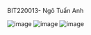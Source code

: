 BIT220013- Ngô Tuấn Anh

![image](https://github.com/user-attachments/assets/90d8916a-d029-4a30-91ee-2e262246ad21)
![image](https://github.com/user-attachments/assets/c830955e-3634-4ff7-8c0c-3fa70b8abb06)
![image](https://github.com/user-attachments/assets/3e256938-6723-4dcb-aafc-65d995b61bee)
